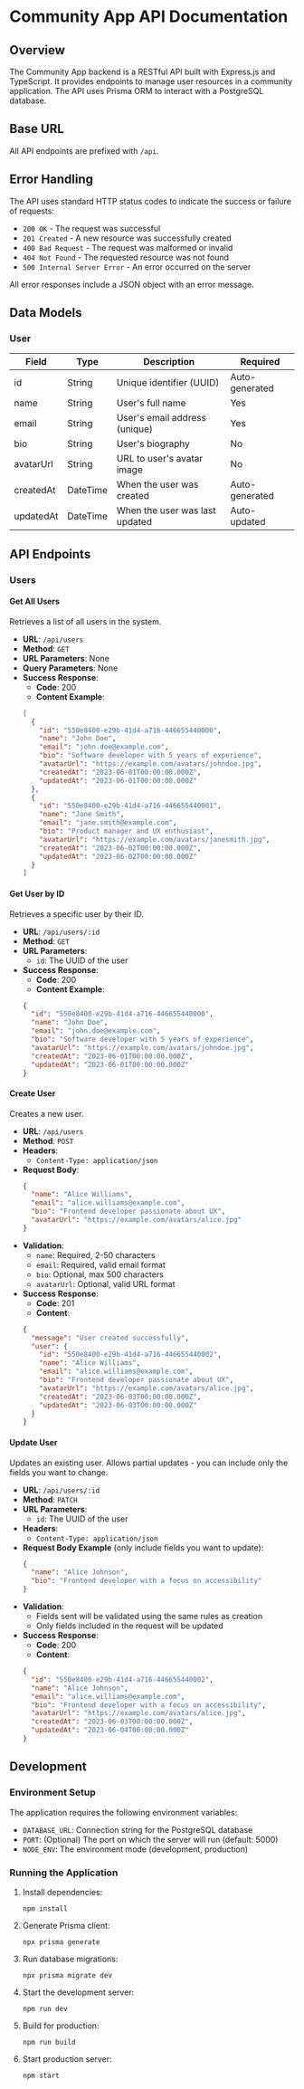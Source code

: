 # Community App API Documentation

## Overview

The Community App backend is a RESTful API built with Express.js and TypeScript. It provides endpoints to manage user resources in a community application. The API uses Prisma ORM to interact with a PostgreSQL database.

## Base URL

All API endpoints are prefixed with `/api`.

## Error Handling

The API uses standard HTTP status codes to indicate the success or failure of requests:

- `200 OK` - The request was successful
- `201 Created` - A new resource was successfully created
- `400 Bad Request` - The request was malformed or invalid
- `404 Not Found` - The requested resource was not found
- `500 Internal Server Error` - An error occurred on the server

All error responses include a JSON object with an error message.

## Data Models

### User

| Field      | Type     | Description                    | Required |
|------------|----------|--------------------------------|----------|
| id         | String   | Unique identifier (UUID)       | Auto-generated |
| name       | String   | User's full name               | Yes      |
| email      | String   | User's email address (unique)  | Yes      |
| bio        | String   | User's biography               | No       |
| avatarUrl  | String   | URL to user's avatar image     | No       |
| createdAt  | DateTime | When the user was created      | Auto-generated |
| updatedAt  | DateTime | When the user was last updated | Auto-updated   |

## API Endpoints

### Users

#### Get All Users

Retrieves a list of all users in the system.

- **URL**: `/api/users`
- **Method**: `GET`
- **URL Parameters**: None
- **Query Parameters**: None
- **Success Response**:
  - **Code**: 200
  - **Content Example**:
  ```json
  [
    {
      "id": "550e8400-e29b-41d4-a716-446655440000",
      "name": "John Doe",
      "email": "john.doe@example.com",
      "bio": "Software developer with 5 years of experience",
      "avatarUrl": "https://example.com/avatars/johndoe.jpg",
      "createdAt": "2023-06-01T00:00:00.000Z",
      "updatedAt": "2023-06-01T00:00:00.000Z"
    },
    {
      "id": "550e8400-e29b-41d4-a716-446655440001",
      "name": "Jane Smith",
      "email": "jane.smith@example.com",
      "bio": "Product manager and UX enthusiast",
      "avatarUrl": "https://example.com/avatars/janesmith.jpg",
      "createdAt": "2023-06-02T00:00:00.000Z",
      "updatedAt": "2023-06-02T00:00:00.000Z"
    }
  ]
  ```
  
#### Get User by ID

Retrieves a specific user by their ID.

- **URL**: `/api/users/:id`
- **Method**: `GET`
- **URL Parameters**: 
  - `id`: The UUID of the user
- **Success Response**:
  - **Code**: 200
  - **Content Example**:
  ```json
  {
    "id": "550e8400-e29b-41d4-a716-446655440000",
    "name": "John Doe",
    "email": "john.doe@example.com",
    "bio": "Software developer with 5 years of experience",
    "avatarUrl": "https://example.com/avatars/johndoe.jpg",
    "createdAt": "2023-06-01T00:00:00.000Z",
    "updatedAt": "2023-06-01T00:00:00.000Z"
  }
  ```

#### Create User

Creates a new user.

- **URL**: `/api/users`
- **Method**: `POST`
- **Headers**:
  - `Content-Type: application/json`
- **Request Body**:
  ```json
  {
    "name": "Alice Williams",
    "email": "alice.williams@example.com",
    "bio": "Frontend developer passionate about UX",
    "avatarUrl": "https://example.com/avatars/alice.jpg"
  }
  ```
- **Validation**:
  - `name`: Required, 2-50 characters
  - `email`: Required, valid email format
  - `bio`: Optional, max 500 characters
  - `avatarUrl`: Optional, valid URL format
- **Success Response**:
  - **Code**: 201
  - **Content**: 
  ```json
  {
    "message": "User created successfully",
    "user": {
      "id": "550e8400-e29b-41d4-a716-446655440002",
      "name": "Alice Williams",
      "email": "alice.williams@example.com",
      "bio": "Frontend developer passionate about UX",
      "avatarUrl": "https://example.com/avatars/alice.jpg",
      "createdAt": "2023-06-03T00:00:00.000Z",
      "updatedAt": "2023-06-03T00:00:00.000Z"
    }
  }
  ```

#### Update User

Updates an existing user. Allows partial updates - you can include only the fields you want to change.

- **URL**: `/api/users/:id`
- **Method**: `PATCH`
- **URL Parameters**:
  - `id`: The UUID of the user
- **Headers**:
  - `Content-Type: application/json`
- **Request Body Example** (only include fields you want to update):
  ```json
  {
    "name": "Alice Johnson",
    "bio": "Frontend developer with a focus on accessibility"
  }
  ```
- **Validation**:
  - Fields sent will be validated using the same rules as creation
  - Only fields included in the request will be updated
- **Success Response**:
  - **Code**: 200
  - **Content**: 
  ```json
  {
    "id": "550e8400-e29b-41d4-a716-446655440002",
    "name": "Alice Johnson",
    "email": "alice.williams@example.com",
    "bio": "Frontend developer with a focus on accessibility",
    "avatarUrl": "https://example.com/avatars/alice.jpg",
    "createdAt": "2023-06-03T00:00:00.000Z",
    "updatedAt": "2023-06-04T00:00:00.000Z"
  }
  ```

## Development

### Environment Setup

The application requires the following environment variables:

- `DATABASE_URL`: Connection string for the PostgreSQL database
- `PORT`: (Optional) The port on which the server will run (default: 5000)
- `NODE_ENV`: The environment mode (development, production)

### Running the Application

1. Install dependencies:
   ```
   npm install
   ```

2. Generate Prisma client:
   ```
   npx prisma generate
   ```

3. Run database migrations:
   ```
   npx prisma migrate dev
   ```

4. Start the development server:
   ```
   npm run dev
   ```

5. Build for production:
   ```
   npm run build
   ```

6. Start production server:
   ```
   npm start
   ```
